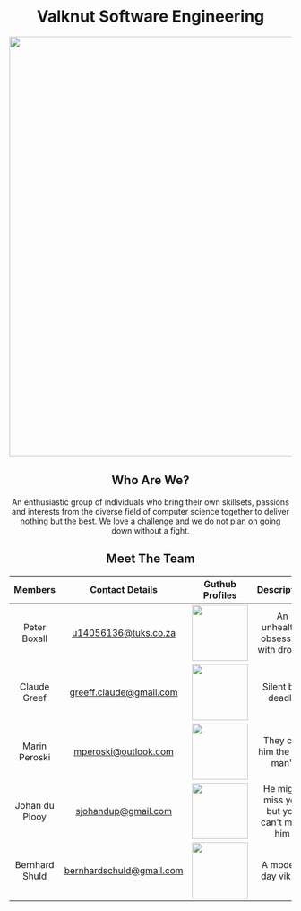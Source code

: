 # <center> Valknut Software Engineering </center> #

<center><img src="https://upload.wikimedia.org/wikipedia/commons/thumb/b/ba/Valknut.svg/1200px-Valknut.svg.png" width = "750"/></center>

## <center> Who Are We? </center> ##

<center> An enthusiastic group of individuals who bring their own skillsets, passions and interests from the diverse field of computer science together to deliver nothing but the best. We love a challenge and we do not plan on going down without a fight. </center>  

## <center> Meet The Team </center> ##

<center>

| Members  | Contact Details  | Guthub Profiles | Description |
| :-:      |:-:               | :-:             | :-:         |
| Peter Boxall | u14056136@tuks.co.za | <a href="https://github.com/PeteElite"><img src="http://cameronmcefee.com/img/work/the-octocat/ironcat.jpg" width="100"/></a> | An unhealthy obsession with drones |
| Claude Greef | greeff.claude@gmail.com | <a href="https://github.com/MasterJetson"><img src="https://tctechcrunch2011.files.wordpress.com/2012/02/coderdojo-octocat3.jpg" width="100" /></a> | Silent but deadly |
| Marin Peroski | mperoski@outlook.com | <a href="https://github.com/Mazzl3s"><img src="https://octodex.github.com/images/daftpunktocat-thomas.gif" width="100"/></a> | They call him the "tin man" |
| Johan du Plooy | sjohandup@gmail.com | <a href="https://github.com/sjohandup"><img src="https://octodex.github.com//images/jetpacktocat.png" width="100" /></a> | He might miss you but you can't miss him |
| Bernhard Shuld | bernhardschuld@gmail.com | <a href="https://github.com/BernhardSchuld"><img src="https://octodex.github.com/images/bear-cavalry.jpg" width="100" /></a> | A modern day viking |

</center>
